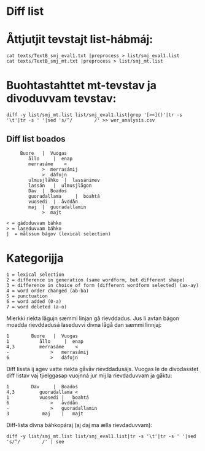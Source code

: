 

#  Diff list


# Åttjutjit tevstajt list-hábmáj:

```
cat texts/TextB_smj_eval1.txt |preprocess > list/smj_eval1.list
cat texts/TextB_smj_mt.txt |preprocess > list/smj_mt.list
```

# Buohtastahttet mt-tevstav ja divoduvvam tevstav:


```
diff -y list/smj_mt.list list/smj_eval1.list|grep '[><]()'|tr -s '\t'|tr -s ' '|sed 's/^/        /' >> wer_analysis.csv 
```


## Diff list boados

```
     Buore	 |	Vuogas
        ållo	 |	enap
        merrasáme	 <
        	 >	merrasámij
        	 >	dáfojn
        ulmusjlåhko	 |	lassánimev
        lassán	 |	ulmusjlågon
        Dav	 |	Boados
        guoradallama	 |	boahtá
        vuosedi	 |	åvddån
        maj	 |	guoradallamin
        	 >	majt  
```




```
< = gádoduvvam báhko
> = laseduvvam báhko
|  = målssum bágov (lexical selection)
```


#  Kategorijja


```
1 = lexical selection
2 = difference in generation (same wordform, but different shape)
3 = difference in choice of form (different wordform selected) (ax-ay)
4 = word order changed (ab-ba)
5 = punctuation 
6 = word added (0-a)
7 = word deleted (a-o) 
```


Mierkki riekta lågujn sæmmi linjan gå rievddadus. Jus li avtan bágon moadda rievddadusá laseduvvi divna lågå dan sæmmi linnjaj:


```
1        Buore	 |	Vuogas
1           ållo	 |	enap  
4,3         merrasáme	 <
-        	 	>	merrasámij
6        	 	>	dáfojn 
```


Diff lissta ij agev vatte riekta gåvåv rievddadusájs. Vuogas le de divodasstet diff listav vaj tjielggasap vuojnná jur mij la rievdaduvvam ja gåktu:


```
1        Dav	 |	Boados
4,3         guoradallama <		
1           vuosedi |	boahtá
6               >	åvddån
-        		>	guoradallamin 
3            maj	|	majt  
```


Diff-lista divna báhkopáraj (aj daj ma ælla rievdaduvvam):


```
diff -y list/smj_mt.list list/smj_eval1.list|tr -s '\t'|tr -s ' '|sed 's/^/        /' | see 
```
